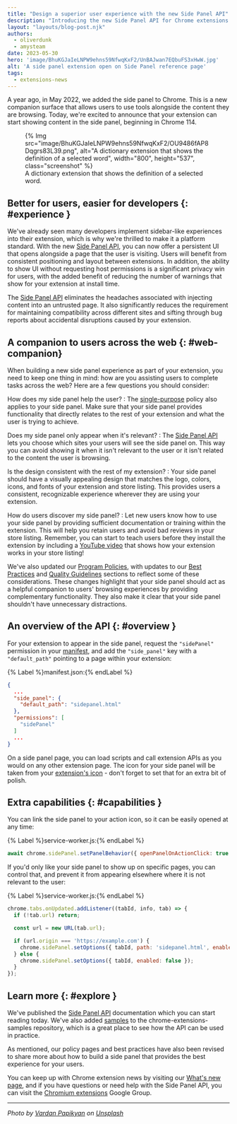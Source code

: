 ```yaml
---
title: "Design a superior user experience with the new Side Panel API"
description: "Introducing the new Side Panel API for Chrome extensions."  
layout: "layouts/blog-post.njk"
authors:
  - oliverdunk
  - amysteam
date: 2023-05-30
hero: 'image/BhuKGJaIeLNPW9ehns59NfwqKxF2/UnBAJwan7EQbuFS3xHwW.jpg'
alt: 'A side panel extension open on Side Panel reference page'
tags:
  - extensions-news
---
```


A year ago, in May 2022, we added the side panel to Chrome. This is a new companion surface that allows users to use tools alongside the content they are browsing. Today, we're excited to announce that your extension can start showing content in the side panel, beginning in Chrome 114.

<figure>
  {% Img src="image/BhuKGJaIeLNPW9ehns59NfwqKxF2/OU9486fAP8Dqgrs83L39.png", alt="A dictionary extension that shows the definition of a selected word", width="800", height="537", class="screenshot" %}
  <figcaption>
  A dictionary extension that shows the definition of a selected word.
  </figcaption>
</figure>

## Better for users, easier for developers {: #experience }

We've already seen many developers implement sidebar-like experiences into their extension, which is
why we're thrilled to make it a platform standard. With the new [Side Panel API][api-sidepanel], you
can now offer a persistent UI that opens alongside a page that the user is visiting. Users will
benefit from consistent positioning and layout between extensions. In addition, the ability to show
UI without requesting host permissions is a significant privacy win for users, with the added
benefit of reducing the number of warnings that show for your extension at install time.

The [Side Panel API][api-sidepanel] eliminates the headaches associated with injecting content into
an untrusted page. It also significantly reduces the requirement for maintaining compatibility
across different sites and sifting through bug reports about accidental disruptions caused by your
extension.

## A companion to users across the web {: #web-companion}

When building a new side panel experience as part of your extension, you need to keep one thing in
mind: how are you assisting users to complete tasks across the web? Here are a few questions you
should consider:

How does my side panel help the user?
: The [single-purpose][policy-single-purpose] policy also applies to your side panel. Make sure that your side panel provides functionality that directly relates to the rest of your extension and what the user is trying to achieve.

Does my side panel only appear when it's relevant?
: The [Side Panel API][sp-by-site] lets you choose which sites your users will see the side panel on. This way you can avoid showing it when it isn't relevant to the user or it isn't related to the content the user is browsing.

Is the design consistent with the rest of my extension?
: Your side panel should have a visually appealing design that matches the logo, colors, icons, and fonts of your extension and store listing. This provides users a consistent, recognizable experience wherever they are using your extension.

How do users discover my side panel?
: Let new users know how to use your side panel by providing sufficient documentation or training within the extension. This will help you retain users and avoid bad reviews in your store listing. Remember, you can start to teach users before they install the extension by including a [YouTube video][cws-graphics] that shows how your extension works in your store listing!

We've also updated our [Program Policies][cws-policies], with updates to our [Best Practices][cws-best-practices] and [Quality Guidelines][cws-quality] sections to reflect some of these considerations. These changes highlight that your side panel should act as a helpful companion to users' browsing experiences by providing complementary functionality. They also make it clear that your side panel shouldn't have unnecessary distractions.

## An overview of the API {: #overview }

For your extension to appear in the side panel, request the `"sidePanel"` permission in your [manifest][doc-manifest], and add the `"side_panel"` key with a `"default_path"` pointing to a page within your extension:

{% Label %}manifest.json:{% endLabel %}

```json
{
  ...
  "side_panel": {
    "default_path": "sidepanel.html"
  },
  "permissions": [
    "sidePanel"
  ]
  ...
}
```

On a side panel page, you can load scripts and call extension APIs as you would on any other
extension page. The icon for your side panel will be taken from your [extension's
icon][manifest-icon] - don't forget to set that for an extra bit of polish.

## Extra capabilities {: #capabilities }

You can link the side panel to your action icon, so it can be easily opened at any time:

{% Label %}service-worker.js:{% endLabel %}

```js
await chrome.sidePanel.setPanelBehavior({ openPanelOnActionClick: true });
```

If you'd only like your side panel to show up on specific pages, you can control that, and prevent
it from appearing elsewhere where it is not relevant to the user:

{% Label %}service-worker.js:{% endLabel %}

```js
chrome.tabs.onUpdated.addListener((tabId, info, tab) => {
  if (!tab.url) return;

  const url = new URL(tab.url);

  if (url.origin === 'https://example.com') {
    chrome.sidePanel.setOptions({ tabId, path: 'sidepanel.html', enabled: true });
  } else {
    chrome.sidePanel.setOptions({ tabId, enabled: false });
  }
});
```

## Learn more {: #explore }

We've published the [Side Panel API][api-sidepanel] documentation which you can start reading today. We've also added [samples][gh-sidepanel-samples] to the chrome-extensions-samples repository, which is a great place to see how the API can be used in practice.

As mentioned, our policy pages and best practices have also been revised to share more about how to build a side panel that provides the best experience for your users.

You can keep up with Chrome extension news by visiting our [What's new page][whats-new], and if you have questions or need help with the Side Panel API, you can visit the [Chromium extensions][chromium-groups] Google Group.


---

_Photo by [Vardan Papikyan][unsplash-vardan] on [Unsplash][unsplash]_
  
[api-sidepanel]: /docs/extensions/reference/sidepanel
[chromium-groups]: https://groups.google.com/a/chromium.org/g/chromium-extensions
[cws-best-practices]: /docs/webstore/program-policies/best-practices/
[cws-graphics]: /docs/webstore/cws-dashboard-listing/#graphic-assets
[cws-policies]: /docs/webstore/program-policies/
[cws-quality]: /docs/webstore/program-policies/quality-guidelines/
[doc-manifest]: /docs/extensions/mv3/manifest/
[gh-sidepanel-dictionary]: https://github.com/GoogleChrome/chrome-extensions-samples/tree/main/functional-samples/sample.sidepanel-dictionary
[gh-sidepanel-samples]: https://github.com/GoogleChrome/chrome-extensions-samples/tree/main/functional-samples/
[manifest-icon]: /docs/extensions/mv3/manifest/icons/
[policy-single-purpose]: /docs/extensions/mv3/single_purpose/
[sp-by-site]: https://developer.chrome.com/docs/extensions/reference/sidePanel/#by-site
[unsplash-vardan]: https://unsplash.com/@timberfoster?utm_source=unsplash&utm_medium=referral&utm_content=creditCopyText
[unsplash]: https://unsplash.com/photos/lSegRSDBMLw?utm_source=unsplash&utm_medium=referral&utm_content=creditCopyText
[whats-new]: /docs/extensions/whatsnew/
